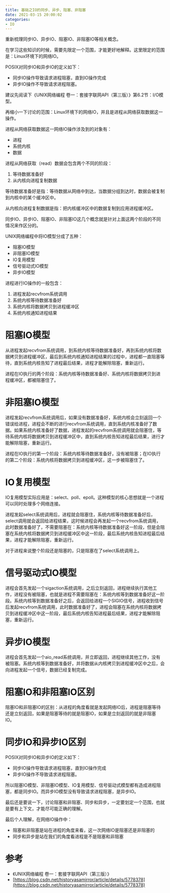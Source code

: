 ```yaml
---
title: 基础之IO的同步、异步、阻塞、非阻塞
date: 2021-03-15 20:00:02
categories: 
- IO
---
```

重新梳理同步IO、异步IO、阻塞IO、非阻塞IO等相关概念。

<!--more-->

在学习这些知识的时候，需要先限定一个范围，才能更好地解释。这里限定的范围是：Linux环境下的网络IO。

POSIX对同步IO和异步IO的定义如下：

- 同步IO操作导致请求进程阻塞，直到IO操作完成
- 异步IO操作不导致请求进程阻塞。

建议先阅读下《UNIX网络编程 卷一：套接字联网API（第三版）》第6.2节：I/O模型。

再缩小一下讨论的范围：Linux环境下的网络IO，并且是进程从网络获取数据这一操作。

进程从网络获取数据这一网络IO操作涉及到的对象有：

- 进程
- 系统内核
- 数据

进程从网络获取（read）数据会包含两个不同的阶段：

1. 等待数据准备好
2. 从内核向进程复制数据

等待数据准备好是指：等待数据从网络中到达，当数据分组到达时，数据会被复制到内核中的某个缓冲区中。

从内核向进程复制数据是指：把内核缓冲区中的数据复制到应用进程缓冲区。

同步IO、异步IO、阻塞IO、非阻塞IO这几个概念就是针对上面这两个阶段的不同情况来作区分的。

UNIX网络编程中将IO模型分成了五种：

- 阻塞IO模型
- 非阻塞IO模型
- IO复用模型
- 信号驱动式IO模型
- 异步IO模型

进程进行IO操作的一般包含：

1. 进程发起recvfrom系统调用
2. 系统内核等待数据准备好
3. 系统内核将数据拷贝到进程缓冲区
4. 系统内核通知进程结果

# 阻塞IO模型

从进程发起recvfrom系统调用，到系统内核等待数据准备好，再到系统内核将数据拷贝到进程缓冲区，最后到系统内核通知进程结果的过程中，进程都一直阻塞等待，直到系统内核告知了进程最后结果，进程才能解除阻塞，重新运行。

进程在IO执行的两个阶段：系统内核等待数据准备好、系统内核将数据拷贝到进程缓冲区，都被阻塞住了。

# 非阻塞IO模型

进程发起recvfrom系统调用后，如果没有数据准备好，系统内核会立刻返回一个错误给进程，进程会不断的进行recvfrom系统调用，直到系统内核准备好了数据。如果系统内核准备好了数据，进程发起的recvfrom系统调用就会阻塞住，等待系统内核将数据拷贝到进程缓冲区中，直到系统内核告知进程最后结果，进行才能解除阻塞，重新运行。

进程在IO执行的第一个阶段：系统内核等待数据准备好，没有被阻塞；在IO执行的第二个阶段：系统内核将数据拷贝到进程缓冲区，这一步被阻塞住了。

# IO复用模型

IO复用模型实际应用是：select、poll、epoll。这种模型的核心思想就是一个进程可以同时处理多个网络连接。

进程发起select系统调用后，进程就会阻塞住，系统内核等待数据准备好后，select调用就会返回给进程结果，这时候进程会再发起一个recvfrom系统调用，此时数据准备好了，不需要阻塞在：系统内核等待数据准备好这一阶段，但是会阻塞在系统内核将数据拷贝到进程缓冲区中这一阶段，最后系统内核告知进程最后结果，进程才能解除阻塞，重新运行。

对于进程来说整个阶段还是阻塞的，只是阻塞在了select系统调用上。

# 信号驱动式IO模型

进程会首先发起一个sigaction系统调用，之后立刻返回，进程继续执行其他工作，进程没有被阻塞，也就是进程不需要阻塞在：系统内核等到数据准备好这一阶段。系统内核等到数据准备好之后，会返回给进程一个SIGIO信号，进程收到信号后发起recvfrom系统调用，此时数据准备好了，进程会阻塞在系统内核将数据拷贝到进程缓冲区中这一阶段，最后系统内核告知进程最后结果，进程才能解除阻塞，重新运行。

# 异步IO模型

进程会首先发起一个aio_read系统调用，并立即返回，进程继续其他工作，没有被阻塞。系统内核等到数据准备好，并将数据从内核拷贝到进程缓冲区中之后，会向进程发起一个信号，数据已经复制完成。

# 阻塞IO和非阻塞IO区别

阻塞IO和非阻塞IO的区别：从进程的角度看就是发起网络IO后，进程是阻塞等待还是立刻返回，如果是阻塞等待的就是阻塞IO，如果是立刻返回的就是非阻塞IO。 

# 同步IO和异步IO区别

POSIX对同步IO和异步IO的定义如下：

- 同步IO操作导致请求进程阻塞，直到IO操作完成
- 异步IO操作不导致请求进程阻塞。

所以阻塞IO模型、非阻塞IO模型、IO复用模型、信号驱动式模型都有造成进程阻塞，都是同步IO。而异步IO模型没有导致请求进程阻塞，是异步IO。

最后还是要说一下，讨论阻塞和非阻塞、同步和异步，一定要划定一个范围，也就是要有上下文，才能尽可能正确的理解。

最后个人理解，在网络IO操作中：

- 阻塞和非阻塞是站在进程的角度来看，这一次网络IO是阻塞还是非阻塞的
- 同步和异步是站在我们的角度看进程是不是阻塞和非阻塞

# 参考



- 《UNIX网络编程 卷一：套接字联网API（第三版）》
- [https://blog.csdn.net/historyasamirror/article/details/5778378](https://blog.csdn.net/historyasamirror/article/details/5778378)